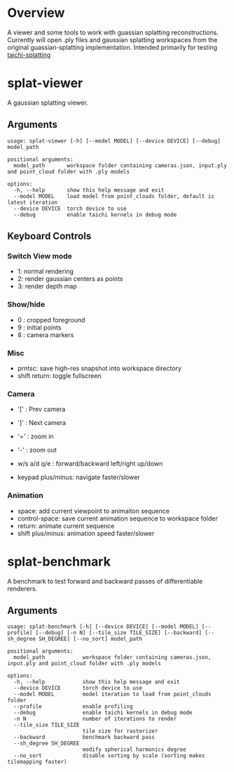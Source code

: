 # Overview

A viewer and some tools to work with guassian splatting reconstructions. Currently will open .ply files and gaussian splatting workspaces from the original guassian-splatting implementation. Intended primarily for testing [taichi-splatting](https://github.com/uc-vision/taichi-splatting)

# splat-viewer 

A gaussian splatting viewer.

## Arguments

```
usage: splat-viewer [-h] [--model MODEL] [--device DEVICE] [--debug] model_path

positional arguments:
  model_path       workspace folder containing cameras.json, input.ply and point_cloud folder with .ply models

options:
  -h, --help       show this help message and exit
  --model MODEL    load model from point_clouds folder, default is latest iteration
  --device DEVICE  torch device to use
  --debug          enable taichi kernels in debug mode
```

## Keyboard Controls


###  Switch View mode 
* 1: normal rendering
* 2: render gaussian centers as points
* 3: render depth map

### Show/hide
* 0 : cropped foreground
* 9 : initial points
* 8 : camera markers
    
### Misc
 * prntsc: save high-res snapshot into workspace directory
 * shift return: toggle fullscreen
 
### Camera 
 * '[' : Prev camera
 * ']' : Next camera

 * '=' : zoom in
 * '-' : zoom out

 * w/s a/d q/e : forward/backward left/right up/down
 * keypad plus/minus: navigate faster/slower


### Animation
 * space: add current viewpoint to animaiton sequence
 * control-space: save current animation sequence to workspace folder
 * return: animate current sequence
 * shift plus/minus: animation speed faster/slower


# splat-benchmark

A benchmark to test forward and backward passes of differentiable renderers. 

## Arguments

```
usage: splat-benchmark [-h] [--device DEVICE] [--model MODEL] [--profile] [--debug] [-n N] [--tile_size TILE_SIZE] [--backward] [--sh_degree SH_DEGREE] [--no_sort] model_path

positional arguments:
  model_path            workspace folder containing cameras.json, input.ply and point_cloud folder with .ply models

options:
  -h, --help            show this help message and exit
  --device DEVICE       torch device to use
  --model MODEL         model iteration to load from point_clouds folder
  --profile             enable profiling
  --debug               enable taichi kernels in debug mode
  -n N                  number of iterations to render
  --tile_size TILE_SIZE
                        tile size for rasterizer
  --backward            benchmark backward pass
  --sh_degree SH_DEGREE
                        modify spherical harmonics degree
  --no_sort             disable sorting by scale (sorting makes tilemapping faster)
```